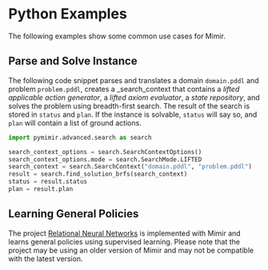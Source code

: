 # Python Examples

The following examples show some common use cases for Mimir.

## Parse and Solve Instance

The following code snippet parses and translates a domain `domain.pddl` and problem `problem.pddl`, creates a _search_context that contains a _lifted applicable action generator_, a _lifted axiom evaluator_, a _state repository_, and solves the problem using breadth-first search. The result of the search is stored in `status` and `plan`. If the instance is solvable, `status` will say so, and `plan` will contain a list of ground actions.

```python
import pymimir.advanced.search as search

search_context_options = search.SearchContextOptions()
search_context_options.mode = search.SearchMode.LIFTED
search_context = search.SearchContext("domain.pddl", "problem.pddl")
result = search.find_solution_brfs(search_context)
status = result.status
plan = result.plan
```

## Learning General Policies

The project [Relational Neural Networks](https://github.com/simon-stahlberg/relational-neural-network-python) is implemented with Mimir and learns general policies using supervised learning.
Please note that the project may be using an older version of Mimir and may not be compatible with the latest version.
